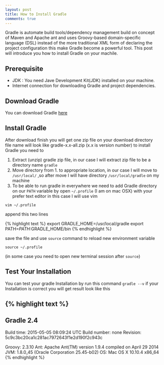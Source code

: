 ```yaml
---
layout: post
title: How to Install Gradle
comments: true
---
```


Gradle is automate build tools/dependency management  build on concept of Maven and Apache ant and uses Groovy-based domain-specific language (DSL) instead of the more traditional XML form of declaring the project configuration this make Gradle become a powerful tool. This post will introduce you how to install Gradle on your machile.

## Prerequisite
- JDK : You need Jave Development Kit(JDK) installed on your machine.
- Internet connection for downloading Gradle and project dependencies.

## Download Gradle
You can download Gradle [here](https://services.gradle.org/distributions/gradle-2.4-all.zip)

## Install Gradle
After download finish you will get one zip file on your download directory file name will look like gradle-x.x-all.zip (x.x is version number) to install Gradle you need to

1. Extract (unzip) gradle zip file, in our case I will extract zip file to be a directory name `gradle`
2. Move directory from 1. to appropriate location, in our case I will move to `/usr/local/` ,so after move I will have directory `/usr/local/gradle` on my machine
3. To be able to run gradle in everywhere we need to add Gradle directory on our `PATH` variable by open `~/.profile` (I am on mac OSX) with your prefer text editor in this case I will use vim

 `vim ~/.profile`

append this two lines

{% highlight text %}
export GRADLE_HOME=/usr/local/gradle
export PATH=$PATH:$GRADLE_HOME/bin
{% endhighlight %}

save the file and use `source` command to reload new environment variable

`source ~/.profile`

(in some case you need to open new terminal session after `source`)

## Test Your Installation
You can test your gradle Installation by run this command `gradle --v` if your Installation is correct you will get result look like this

{% highlight text %}
------------------------------------------------------------
Gradle 2.4
------------------------------------------------------------

Build time:   2015-05-05 08:09:24 UTC
Build number: none
Revision:     5c9c3bc20ca1c281ac7972643f1e2d190f2c943c

Groovy:       2.3.10
Ant:          Apache Ant(TM) version 1.9.4 compiled on April 29 2014
JVM:          1.8.0_45 (Oracle Corporation 25.45-b02)
OS:           Mac OS X 10.10.4 x86_64
{% endhighlight %}
